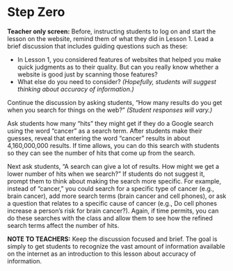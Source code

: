 # Step Zero

**Teacher only screen:** Before, instructing students to log on and start the lesson on the website, remind them of what they did in Lesson 1. Lead a brief discussion that includes guiding questions such as these:
- In Lesson 1, you considered features of websites that helped you make quick judgments as to their quality. But can you really know whether a website is good just by scanning those features? 
- What else do you need to consider? *(Hopefully, students will suggest thinking about accuracy of information.)*

Continue the discussion by asking students, “How many results do you get when you search for things on the web?” *(Student responses will vary.)*

Ask students how many “hits” they might get if they do a Google search using the word “cancer” as a search term. After students make their guesses, reveal that entering the word “cancer” results in about 4,160,000,000 results. If time allows, you can do this search with students so they can see the number of hits that come up from the search. 

Next ask students, “A search can give a lot of results. How might we get a lower number of hits when we search?” If students do not suggest it, prompt them to think about making the search more specific. For example, instead of “cancer,” you could search for a specific type of cancer (e.g., brain cancer), add more search terms (brain cancer and cell phones), or ask a question that relates to a specific cause of cancer (e.g., Do cell phones increase a person’s risk for brain cancer?). Again, if time permits, you can do these searches with the class and allow them to see how the refined search terms affect the number of hits. 

**NOTE TO TEACHERS:** Keep the discussion focused and brief. The goal is simply to get students to recognize the vast amount of information available on the internet as an introduction to this lesson about accuracy of information. 
